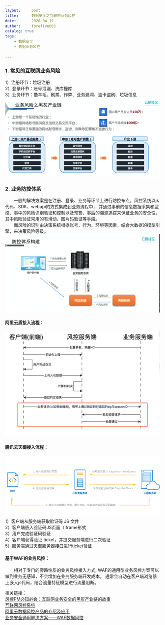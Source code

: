 ```yaml
---
layout:     post
title:      数据安全之互联网业务风控
date:       2020-04-19
author:     forefive003
catalog: true
tags:
    - 数据安全
    - 数据业务风控

---
```


### 1. 常见的互联网业务风险
1）注册环节：垃圾注册  
2）登录环节：账号泄漏、洗库撞库  
3）业务环节：撸羊毛、刷票、作弊、业务漏洞、盗卡盗刷、垃圾信息  
![avatar](/img/业务风控之黑灰尘.png)

### 2. 业务防控体系
&emsp;&emsp;一般的解决方案是在注册、登录、业务等环节上进行防控布点，风控系统以js代码、SDK、webapi的方式集成到业务流程中，
并通过事前的信息数据采集和监控、事中的风险识别验证和控制以及预警、事后的溯源追踪来保证业务的安全性，其中风险验证常用的有滑动、图片码验证等手段。  
&emsp;&emsp;而风险的识别由决策系统根据账号、行为、环境等因素，结合大数据的模型引擎，来决策风险等级。
![avatar](/img/业务风控之防控体系.png)
#### 阿里云盾接入流程：
![avatar](/img/业务风控之阿里云流程.png)
#### 腾讯云天御接入流程：
![avatar](/img/业务风控之腾讯云天御流程.png)
1）客户端从服务端获取验证码 JS 文件  
2）客户端嵌入验证码JS页面（iframe形式  
3）用户完成验证码验证  
4）客户端获得验证 ticket，并提交服务端进行二次验证  
5）服务端通过天御服务器接口进行ticket验证  
#### 基于WAF的业务风控：
&emsp;&emsp;相对于专门的旁路性质的业务风控接入方式, WAF的通用型业务风控方案可以做到业务无感知，不会增加在业务服务端开发成本。
通常会自动在客户端浏览器上嵌入js代码，结合流量特征模型进行流量阻断。

相关链接：  
[风控PM必知必会：互联网业务安全的黑灰产业链的故事](http://www.woshipm.com/it/448761.html)  
[互联网风控系统](https://www.jianshu.com/p/5d56afbe961f)  
[阿里云数据风控产品的介绍及应用](https://yq.aliyun.com/articles/521850?utm_content=m_43560)  
[业务安全通用解决方案——WAF数据风控](https://www.cnblogs.com/alisecurity/p/5868373.html)


